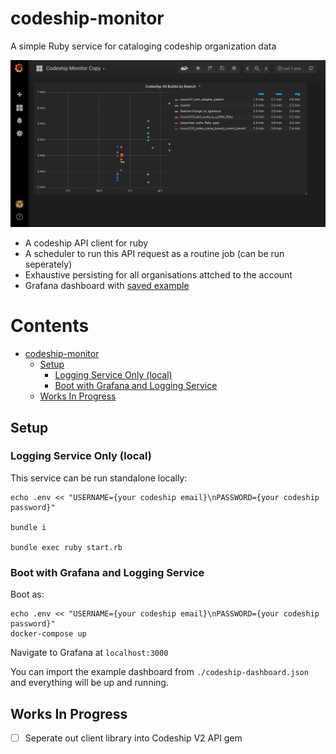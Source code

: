# codeship-monitor
A simple Ruby service for cataloging codeship organization data

![alt text](example-dashboard.png)

- A codeship API client for ruby
- A scheduler to run this API request as a routine job (can be run seperately)
- Exhaustive persisting for all organisations attched to the account
- Grafana dashboard with [saved example](./codeship-dashboard.json)

# Contents

   * [codeship-monitor](#codeship-monitor)
      * [Setup](#setup)
         * [Logging Service Only (local)](#logging-service-only-local)
         * [Boot with Grafana and Logging Service](#boot-with-grafana-and-logging-service)
      * [Works In Progress](#works-in-progress)

## Setup

### Logging Service Only (local)

This service can be run standalone locally:

```
echo .env << "USERNAME={your codeship email}\nPASSWORD={your codeship password}"

bundle i

bundle exec ruby start.rb
```

### Boot with Grafana and Logging Service

Boot as:

```
echo .env << "USERNAME={your codeship email}\nPASSWORD={your codeship password}"
docker-compose up
```

Navigate to Grafana at `localhost:3000`

You can import the example dashboard from `./codeship-dashboard.json` and everything will be up and running.

## Works In Progress

- [ ] Seperate out client library into Codeship V2 API gem
